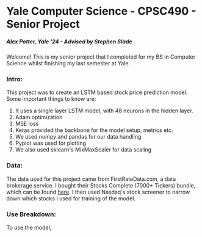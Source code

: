 # Yale Computer Science - CPSC490 - Senior Project
##### Alex Potter, Yale '24 - Advised by Stephen Slade

Welcome! 
This is my senior project that I completed for my BS in Computer Science whilst finishing my last semester at Yale. 

### Intro:

This project was to create an LSTM based stock price prediction model. Some important things to know are:
1. It uses a single layer LSTM model, with 48 neurons in the hidden layer. 
2. Adam optimization
3. MSE loss
4. Keras provided the backbone for the model setup, metrics etc.
5. We used numpy and pandas for our data handling
6. Pyplot was used for plotting
7. We also used sklearn's MixMaxScaler for data scaling

### Data:

The data used for this project came from FirstRateData.com, a data brokerage service. I bought their Stocks Complete (7000+ Tickers)
bundle, which can be found [here](https://firstratedata.com/b/22/stock-complete-historical-intraday). I then used Nasdaq's stock screener to narrow down which stocks I used for training of the model. 

### Use Breakdown:

To use the model, 

